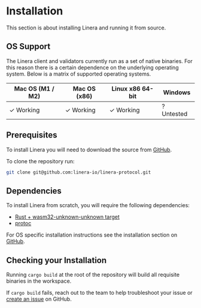 # Installation

This section is about installing Linera and running it from source.

## OS Support

The Linera client and validators currently run as a set of native binaries. For this reason there is a certain dependence on the underlying operating system. Below is a matrix of supported operating systems.

| Mac OS (M1 / M2) | Mac OS (x86) | Linux x86 64-bit | Windows    |
| ---------------- | ------------ | ---------------- | ---------- |
| ✓ Working        | ✓ Working    | ✓ Working        | ? Untested |

## Prerequisites

To install Linera you will need to download the source from [GitHub](https://github.com/linera-io/linera-protocol).

To clone the repository run:

```bash
git clone git@github.com:linera-io/linera-protocol.git
```

## Dependencies

To install Linera from scratch, you will require the following dependencies:

- [Rust + wasm32-unknown-unknown target](https://www.rust-lang.org/tools/install)
- [protoc](https://grpc.io/docs/protoc-installation/)

For OS specific installation instructions see the installation section on [GitHub](https://github.com/linera-io/linera-protocol/blob/main/INSTALL.md).

## Checking your Installation

Running `cargo build` at the root of the repository will build all requisite binaries in the workspace.

If `cargo build` fails, reach out to the team to help troubleshoot your issue or [create an issue](https://github.com/linera-io/linera-protocol/issues/new) on GitHub.
